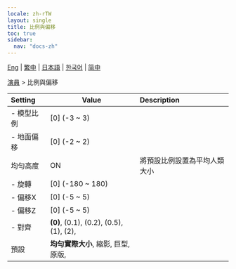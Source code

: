 ```yaml
---
locale: zh-rTW
layout: single
title: 比例與偏移
toc: true
sidebar:
  nav: "docs-zh"
---
```

[Eng](/dancexr/menu/2025.4/actor/scale_&_offset) | [繁中](/tw/dancexr/menu/2025.4/actor/scale_&_offset) | [日本語](/jp/dancexr/menu/2025.4/actor/scale_&_offset) | [한국어](/kr/dancexr/menu/2025.4/actor/scale_&_offset) | [简中](/zh/dancexr/menu/2025.4/actor/scale_&_offset)

[演員](../menu#演員) > 比例與偏移



| Setting | Value | Description |
| :--- | --- | :--- |
|- 模型比例 | [0] (-3 ~ 3) | 
|- 地面偏移 | [0] (-2 ~ 2) | 
| 均勻高度 | ON | 將預設比例設置為平均人類大小
|- 旋轉 | [0] (-180 ~ 180) | 
|- 偏移X | [0] (-5 ~ 5) | 
|- 偏移Z | [0] (-5 ~ 5) | 
|- 對齊 | **(0)**, (0.1), (0.2), (0.5), (1), (2),  | 
| 預設 | **均勻實際大小**, 縮影, 巨型, 原版,  |  |
